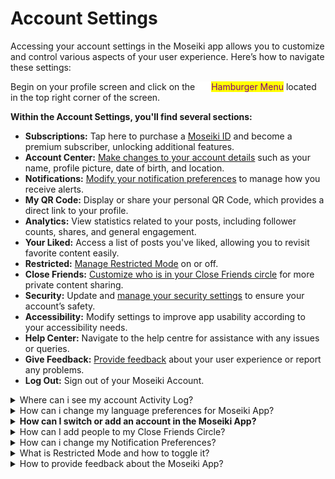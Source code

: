 # Account Settings



Accessing your account settings in the Moseiki app allows you to customize and control various aspects of your user experience. Here’s how to navigate these settings:

Begin on your profile screen and click on the ![](<../../../.gitbook/assets/Group 410.png>)<mark style="color:purple;">Hamburger Menu</mark> located in the top right corner of the screen.&#x20;

**Within the Account Settings, you'll find several sections:**

* **Subscriptions:** Tap here to purchase a [Moseiki ID](../../../moseiki-features/moseiki-handle.md) and become a premium subscriber, unlocking additional features.
* **Account Center:** [Make changes to your account details](../../sign-up-and-get-started/account-center.md) such as your name, profile picture, date of birth, and location.
* **Notifications:** [Modify your notification preferences](./#how-can-i-change-my-notification-preferences) to manage how you receive alerts.
* **My QR Code:** Display or share your personal QR Code, which provides a direct link to your profile.
* **Analytics:** View statistics related to your posts, including follower counts, shares, and general engagement.
* **Your Liked:** Access a list of posts you've liked, allowing you to revisit favorite content easily.
* **Restricted:** [Manage Restricted Mode](./#what-is-restricted-mode-and-how-to-toggle-it) on or off.
* **Close Friends:** [Customize who is in your Close Friends circle](./#what-is-close-friends-circle) for more private content sharing.
* **Security:** Update and [manage your security settings](../../sign-up-and-get-started/account-security.md) to ensure your account’s safety.
* **Accessibility:** Modify settings to improve app usability according to your accessibility needs.
* **Help Center:** Navigate to the help centre for assistance with any issues or queries.
* **Give Feedback:** [Provide feedback](./#how-to-provide-feedback-about-the-moseiki-app) about your user experience or report any problems.
* **Log Out:** Sign out of your Moseiki Account.

<details>

<summary>Where can i see my account Activity Log?</summary>

You can view your account Activity Log in the Moseiki app by navigating to the Account Settings. Here’s how to access it:

1. Open the Moseiki app and go to your profile.
2. Click on the ![](<../../../.gitbook/assets/Group 410.png>)<mark style="color:purple;">Hamburger Menu</mark>  in the top corner of the screen.
3. Select <mark style="color:purple;">Account Settings</mark> from the menu.
4. Find and tap on <mark style="color:purple;">Activity Log</mark>.

In the Activity Log, you can review recent activities on your account, such as logins and settings changes. This section also allows you to monitor for any unauthorized access. If you notice suspicious activity, you can use this feature to log out from other devices remotely, ensuring your account's security.

</details>

<details>

<summary>How can i change my language preferences for Moseiki App?</summary>

To change your language preferences in the Moseiki app, follow these simple steps:

1. Open the Moseiki app and navigate to your profile screen.
2. Tap on the ![](<../../../.gitbook/assets/Group 410.png>)<mark style="color:purple;">Hamburger Menu</mark>  located in the top corner of the screen.
3. Select **Account Settings** from the expanded menu options.
4. Scroll down to find <mark style="color:purple;">Language</mark> and tap on it.
5. You’ll see a list of available languages. Select the language you prefer to use for the app.

Once you've selected your preferred language, the app interface will update to reflect your choice. This change will affect all menus, buttons, and navigational elements within the app.

</details>

<details>

<summary><strong>How can I switch or add an account in the Moseiki App?</strong></summary>

To switch between accounts or add a new account in the Moseiki app, follow these steps:

1. Open the Moseiki app and go to your profile screen.
2. Tap on the ![](<../../../.gitbook/assets/Group 410.png>)<mark style="color:purple;">Hamburger Menu</mark>  located in the top corner of the screen.
3. Choose <mark style="color:purple;">Account Settings</mark> from the menu.
4. Look for and select <mark style="color:purple;">Switch Account</mark>.
5. Here, you will see a list of accounts you’ve previously logged into. You can switch by selecting the account you wish to use.
6. To add a new account, click on the <mark style="color:purple;">Add Moseiki Account</mark> button and follow the prompts to log in or create a new account.

This feature allows you to manage multiple Moseiki accounts conveniently, either switching between them or adding new ones as needed.

</details>

<details>

<summary>How can I add people to my Close Friends Circle?</summary>

1. Open the Moseiki app and go to your profile screen.
2. Tap on the ![](<../../../.gitbook/assets/Group 410.png>)<mark style="color:purple;">Hamburger Menu</mark>  located in the top corner of the screen.
3. Choose <mark style="color:purple;">Account Settings</mark> from the menu.
4. Look for and select <mark style="color:purple;">Close Friends</mark>.

There are two ways to add your friends: search or scroll through the list.

* **Search**: Use the search bar at the top to find specific friends by typing their names.
* **Scroll**: Scroll through the list of friends to find the ones you want to add.

To add friends, tap on their name. A checkmark will appear indicating that they are selected. You can select up to a maximum of 150 friends.

Once you have selected all the friends you want to add, tap the "Save" button located at the top right corner of the screen. The selected friends will now be added to your Close Friends Circle.

</details>

<details>

<summary>How can i change my Notification Preferences?</summary>



</details>

<details>

<summary>What is Restricted Mode and how to toggle it?</summary>



</details>

<details>

<summary>How to provide feedback about the Moseiki App?</summary>



</details>
